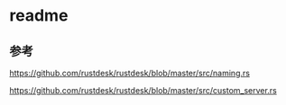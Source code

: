 # readme



## 参考

https://github.com/rustdesk/rustdesk/blob/master/src/naming.rs

https://github.com/rustdesk/rustdesk/blob/master/src/custom_server.rs